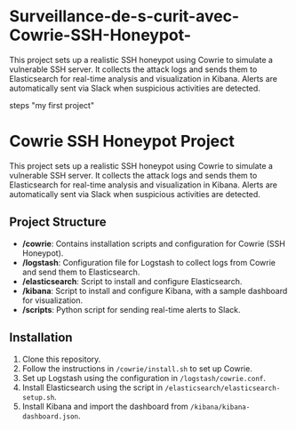 # Surveillance-de-s-curit-avec-Cowrie-SSH-Honeypot-
This project sets up a realistic SSH honeypot using Cowrie to simulate a vulnerable SSH server. It collects the attack logs and sends them to Elasticsearch for real-time analysis and visualization in Kibana. Alerts are automatically sent via Slack when suspicious activities are detected.

steps "my first project"
# Cowrie SSH Honeypot Project

This project sets up a realistic SSH honeypot using Cowrie to simulate a vulnerable SSH server. It collects the attack logs and sends them to Elasticsearch for real-time analysis and visualization in Kibana. Alerts are automatically sent via Slack when suspicious activities are detected.

## Project Structure

- **/cowrie**: Contains installation scripts and configuration for Cowrie (SSH Honeypot).
- **/logstash**: Configuration file for Logstash to collect logs from Cowrie and send them to Elasticsearch.
- **/elasticsearch**: Script to install and configure Elasticsearch.
- **/kibana**: Script to install and configure Kibana, with a sample dashboard for visualization.
- **/scripts**: Python script for sending real-time alerts to Slack.

## Installation

1. Clone this repository.
2. Follow the instructions in `/cowrie/install.sh` to set up Cowrie.
3. Set up Logstash using the configuration in `/logstash/cowrie.conf`.
4. Install Elasticsearch using the script in `/elasticsearch/elasticsearch-setup.sh`.
5. Install Kibana and import the dashboard from `/kibana/kibana-dashboard.json`.


